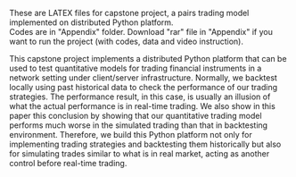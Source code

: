These are LATEX files for capstone project, a pairs trading model implemented on distributed Python platform.  
Codes are in "Appendix" folder. Download "rar" file in "Appendix" if you want to run the project (with codes, data and video instruction). 
  
This capstone project implements a distributed Python platform that can be used to test quantitative models for trading financial instruments in a network setting under client/server infrastructure. Normally, we backtest locally using past historical data to check the performance of our trading strategies. The performance result, in this case, is usually an illusion of what the actual performance is in real-time trading. We also show in this paper this conclusion by showing that our quantitative trading model performs much worse in the simulated trading than that in backtesting environment. Therefore, we build this Python platform not only for implementing trading strategies and backtesting them historically but also for simulating trades similar to what is in real market, acting as another control before real-time trading.
